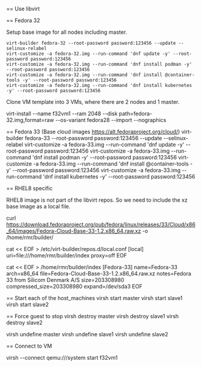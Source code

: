 == Use libvirt

== Fedora 32

Setup base image for all nodes including master.

```
virt-builder fedora-32 --root-password password:123456 --update --selinux-relabel
virt-customize -a fedora-32.img --run-command 'dnf update -y' --root-password password:123456
virt-customize -a fedora-32.img --run-command 'dnf install podman -y' --root-password password:123456
virt-customize -a fedora-32.img --run-command 'dnf install @container-tools -y' --root-password password:123456
virt-customize -a fedora-32.img --run-command 'dnf install kubernetes -y' --root-password password:123456
```

Clone VM template into 3 VMs, where there are 2 nodes and 1 master.

virt-install --name f32vm1 --ram 2048 --disk path=fedora-32.img,format=raw --os-variant fedora28 --import --nographics

== Fedora 33 (Base cloud images https://alt.fedoraproject.org/cloud/)
virt-builder fedora-33 --root-password password:123456 --update --selinux-relabel
virt-customize -a fedora-33.img --run-command 'dnf update -y' --root-password password:123456
virt-customize -a fedora-33.img --run-command 'dnf install podman -y' --root-password password:123456
virt-customize -a fedora-33.img --run-command 'dnf install @container-tools -y' --root-password password:123456
virt-customize -a fedora-33.img --run-command 'dnf install kubernetes -y' --root-password password:123456

== RHEL8 specific

RHEL8 image is not part of the libvirt repos. So we need to include the xz base image as a local file.

curl https://download.fedoraproject.org/pub/fedora/linux/releases/33/Cloud/x86_64/images/Fedora-Cloud-Base-33-1.2.x86_64.raw.xz -o /home/rmr/builder/

cat << EOF > /etc/virt-builder/repos.d/local.conf
[local]
uri=file:///home/rmr/builder/index
proxy=off
EOF

cat << EOF > /home/rmr/builder/index
[Fedora-33]
name=Fedora-33
arch=x86_64
file=Fedora-Cloud-Base-33-1.2.x86_64.raw.xz
notes=Fedora 33 from Silicom Denmark A/S
size=203308980
compressed_size=203308980
expand=/dev/sda3
EOF

== Start each of the host_machines
virsh start master
virsh start slave1
virsh start slave2

== Force guest to stop
virsh destroy master
virsh destroy slave1
virsh destroy slave2

virsh undefine master
virsh undefine slave1
virsh undefine slave2

== Connect to VM

virsh --connect qemu:///system start f32vm1




